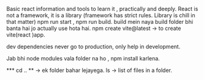 Basic react information and tools to learn it , practically and deeply.
React is not a framework, it is a library (framework has strict rules. Library is chill in that matter)
npm run start , npm run build. 
build mein naya build folder bhi banta hai jo actually use hota hai.
npm create vite@latest -> to create vite(react )app.

dev dependencies never go to production, only help in development.

Jab bhi node modules vala folder na ho , npm install karlena.

*** cd .. ** -> ek folder bahar lejayega. 
 ls -> list of files in a folder.
 
